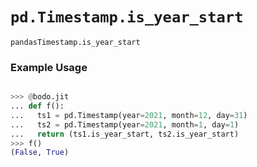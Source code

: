 # `pd.Timestamp.is_year_start`

`pandasTimestamp.is_year_start`

### Example Usage

```py

>>> @bodo.jit
... def f():
...   ts1 = pd.Timestamp(year=2021, month=12, day=31)
...   ts2 = pd.Timestamp(year=2021, month=1, day=1)
...   return (ts1.is_year_start, ts2.is_year_start)
>>> f()
(False, True)
```
